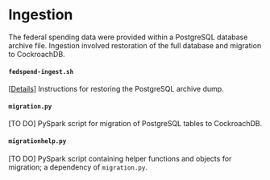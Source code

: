 # Ingestion

The federal spending data were provided within a PostgreSQL database archive file. Ingestion involved restoration of the full database and migration to CockroachDB. 


#### `fedspend-ingest.sh` 
[[Details](https://github.com/sanoke/fedspend/wiki/Data-pipeline:-Ingesting-data)] Instructions for restoring the PostgreSQL archive dump.

#### `migration.py` 
[TO DO] PySpark script for migration of PostgreSQL tables to CockroachDB. 

#### `migrationhelp.py` 
[TO DO] PySpark script containing helper functions and objects for migration; a dependency of `migration.py`. 

